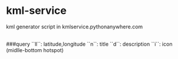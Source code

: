 kml-service
===========

kml generator script in kmlservice.pythonanywhere.com

<br />
###query
``ll``: latitude,longitude
``n``: title
``d``: description
``i``: icon (midlle-bottom hotspot)
